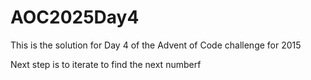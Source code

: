 # AOC2025Day4

This is the solution for Day 4 of the Advent of Code challenge for 2015

Next step is to iterate to find the next numberf
